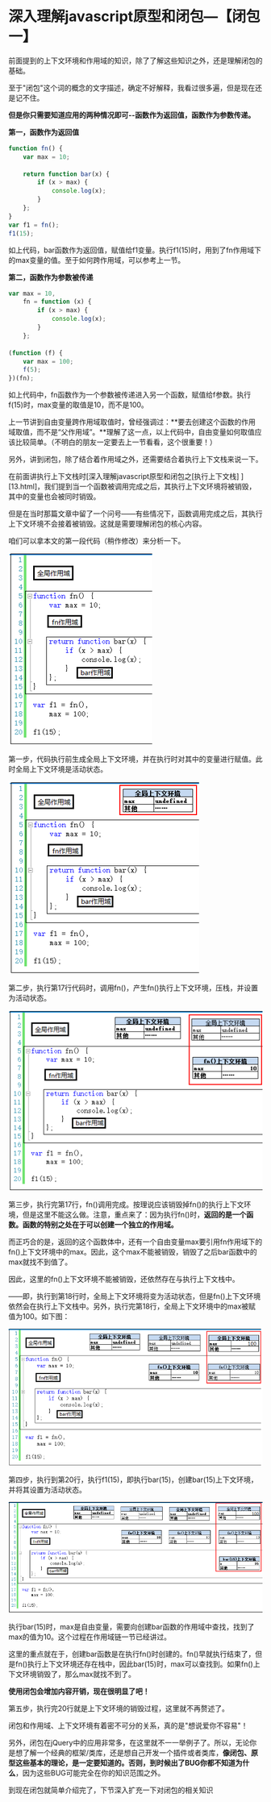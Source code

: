 # 深入理解javascript原型和闭包—【闭包一】

前面提到的上下文环境和作用域的知识，除了了解这些知识之外，还是理解闭包的基础。

至于"闭包"这个词的概念的文字描述，确定不好解释，我看过很多遍，但是现在还是记不住。

**但是你只需要知道应用的两种情况即可--函数作为返回值，函数作为参数传递。**

**第一，函数作为返回值**

```javascript
function fn() {
    var max = 10;
    
    return function bar(x) {
        if (x > max) {
            console.log(x);
        }
    };
}
var f1 = fn();
f1(15);
```

如上代码，bar函数作为返回值，赋值给f1变量。执行f1(15)时，用到了fn作用域下的max变量的值。至于如何跨作用域，可以参考上一节。

**第二，函数作为参数被传递**

```javascript
var max = 10,
	fn = function (x) {
        if (x > max) {
            console.log(x);
        }
	};
	
(function (f) {
    var max = 100;
    f(5);
})(fn);
```

如上代码中，fn函数作为一个参数被传递进入另一个函数，赋值给f参数。执行f(15)时，max变量的取值是10，而不是100。

 上一节讲到自由变量跨作用域取值时，曾经强调过：**要去创建这个函数的作用域取值，而不是“父作用域”。**理解了这一点，以上代码中，自由变量如何取值应该比较简单。（不明白的朋友一定要去上一节看看，这个很重要！） 

另外，讲到闭包，除了结合着作用域之外，还需要结合着执行上下文栈来说一下。

在前面讲执行上下文栈时[深入理解javascript原型和闭包之[执行上下文栈] ][13.html]，我们提到当一个函数被调用完成之后，其执行上下文环境将被销毁，其中的变量也会被同时销毁。

但是在当时那篇文章中留了一个问号——有些情况下，函数调用完成之后，其执行上下文环境不会接着被销毁。这就是需要理解闭包的核心内容。

咱们可以拿本文的第一段代码（稍作修改）来分析一下。

![16f879b5b51541a1](../images/javascript/260749156077205.png)

第一步，代码执行前生成全局上下文环境，并在执行时对其中的变量进行赋值。此时全局上下文环境是活动状态。

![16f879b5b51541a1](../images/javascript/260749349988764.png)

第二步，执行第17行代码时，调用fn()，产生fn()执行上下文环境，压栈，并设置为活动状态。

![16f879b5b51541a1](../images/javascript/260750319351092.png)

第三步，执行完第17行，fn()调用完成。按理说应该销毁掉fn()的执行上下文环境，但是这里不能这么做。注意，重点来了：因为执行fn()时，**返回的是一个函数。函数的特别之处在于可以创建一个独立的作用域。**

而正巧合的是，返回的这个函数体中，还有一个自由变量max要引用fn作用域下的fn()上下文环境中的max。因此，这个max不能被销毁，销毁了之后bar函数中的max就找不到值了。 

因此，这里的fn()上下文环境不能被销毁，还依然存在与执行上下文栈中。

 ——即，执行到第18行时，全局上下文环境将变为活动状态，但是fn()上下文环境依然会在执行上下文栈中。另外，执行完第18行，全局上下文环境中的max被赋值为100。如下图：

![16f879b5b51541a1](../images/javascript/260957500455644.png)

第四步，执行到第20行，执行f1(15)，即执行bar(15)，创建bar(15)上下文环境，并将其设置为活动状态。

![16f879b5b51541a1](../images/javascript/260958057327369.png)

 执行bar(15)时，max是自由变量，需要向创建bar函数的作用域中查找，找到了max的值为10。这个过程在作用域链一节已经讲过。

这里的重点就在于，创建bar函数是在执行fn()时创建的。fn()早就执行结束了，但是fn()执行上下文环境还存在栈中，因此bar(15)时，max可以查找到。如果fn()上下文环境销毁了，那么max就找不到了。

**使用闭包会增加内容开销，现在很明显了吧！**

第五步，执行完20行就是上下文环境的销毁过程，这里就不再赘述了。

闭包和作用域、上下文环境有着密不可分的关系，真的是"想说爱你不容易"！

另外，闭包在jQuery中的应用非常多，在这里就不一一举例子了。所以，无论你是想了解一个经典的框架/类库，还是想自己开发一个插件或者类库，**像闭包、原型这些基本的理论，是一定要知道的。否则，到时候出了BUG你都不知道为什么**，因为这些BUG可能完全在你的知识范围之外。

到现在闭包就简单介绍完了，下节深入扩充一下对闭包的相关知识